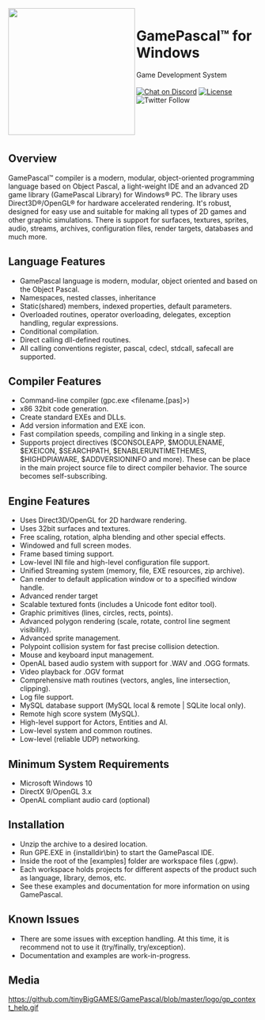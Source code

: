 <img align="left" src="https://github.com/tinyBigGAMES/GamePascal/blob/master/logo/GamePascal_256x256.png" width=256>

# GamePascal&trade; for Windows
Game Development System<br/><br/>
[![Chat on Discord](https://img.shields.io/discord/574777650762219541)](https://discord.gg/tcGxFat)
[![License](https://img.shields.io/badge/License-GamePascal-blue.svg)](LICENSE.md)
![Twitter Follow](https://img.shields.io/twitter/follow/tinyBigGAMES?style=social)
<br/><br/><br/><br/><br/>
## Overview
GamePascal™ compiler is a modern, modular, object-oriented programming language based on Object Pascal, a light-weight IDE and an advanced 2D game library (GamePascal Library) for Windows® PC. The library uses Direct3D®/OpenGL® for hardware accelerated rendering. It's robust, designed for easy use and suitable for making all types of 2D games and other graphic simulations. There is support for surfaces, textures, sprites, audio, streams, archives, configuration files, render targets, databases and much more.

## Language Features
* GamePascal language is modern, modular, object oriented and based on the Object Pascal.
* Namespaces, nested classes, inheritance
* Static(shared) members, indexed properties, default parameters.
* Overloaded routines, operator overloading, delegates, exception handling, regular expressions.
* Conditional compilation.
* Direct calling dll-defined routines.
* All calling conventions register, pascal, cdecl, stdcall, safecall are supported.

## Compiler Features
* Command-line compiler (gpc.exe <filename.[pas]>)
* x86 32bit code generation.
* Create standard EXEs and DLLs.
* Add version information and EXE icon.
* Fast compilation speeds, compiling and linking in a single step.
* Supports project directives ($CONSOLEAPP, $MODULENAME, $EXEICON, $SEARCHPATH, $ENABLERUNTIMETHEMES, $HIGHDPIAWARE, $ADDVERSIONINFO and more). These can be place in the main project source file to direct compiler behavior. The source becomes self-subscribing.

## Engine Features
* Uses Direct3D/OpenGL for 2D hardware rendering.
* Uses 32bit surfaces and textures.
* Free scaling, rotation, alpha blending and other special effects.
* Windowed and full screen modes.
* Frame based timing support.
* Low-level INI file and high-level configuration file support.
* Unified Streaming system (memory, file, EXE resources, zip archive).
* Can render to default application window or to a specified window handle.
* Advanced render target
* Scalable textured fonts (includes a Unicode font editor tool).
* Graphic primitives (lines, circles, rects, points).
* Advanced polygon rendering (scale, rotate, control line segment visibility).
* Advanced sprite management.
* Polypoint collision system for fast precise collision detection.
* Mouse and keyboard input management.
* OpenAL based audio system with support for .WAV and .OGG formats.
* Video playback for .OGV format
* Comprehensive math routines (vectors, angles, line intersection, clipping).
* Log file support.
* MySQL database support (MySQL local & remote | SQLite local only).
* Remote high score system (MySQL).
* High-level support for Actors, Entities and AI.
* Low-level system and common routines.
* Low-level (reliable UDP) networking.

## Minimum System Requirements
* Microsoft Windows 10
* DirectX 9/OpenGL 3.x
* OpenAL compliant audio card (optional)

## Installation
* Unzip the archive to a desired location.
* Run GPE.EXE in {installdir\bin} to start the GamePascal IDE.
* Inside the root of the [examples] folder are workspace files (.gpw).
* Each workspace holds projects for different aspects of the product such as language, library, demos, etc.
* See these examples and documentation for more information on using GamePascal.

## Known Issues
* There are some issues with exception handling. At this time, it is recommend not to use it (try/finally, try/exception).
* Documentation and examples are work-in-progress.

## Media
https://github.com/tinyBigGAMES/GamePascal/blob/master/logo/gp_context_help.gif
